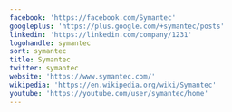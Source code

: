 ```yaml
---
facebook: 'https://facebook.com/Symantec'
googleplus: 'https://plus.google.com/+symantec/posts'
linkedin: 'https://linkedin.com/company/1231'
logohandle: symantec
sort: symantec
title: Symantec
twitter: symantec
website: 'https://www.symantec.com/'
wikipedia: 'https://en.wikipedia.org/wiki/Symantec'
youtube: 'https://youtube.com/user/symantec/home'
---
```

